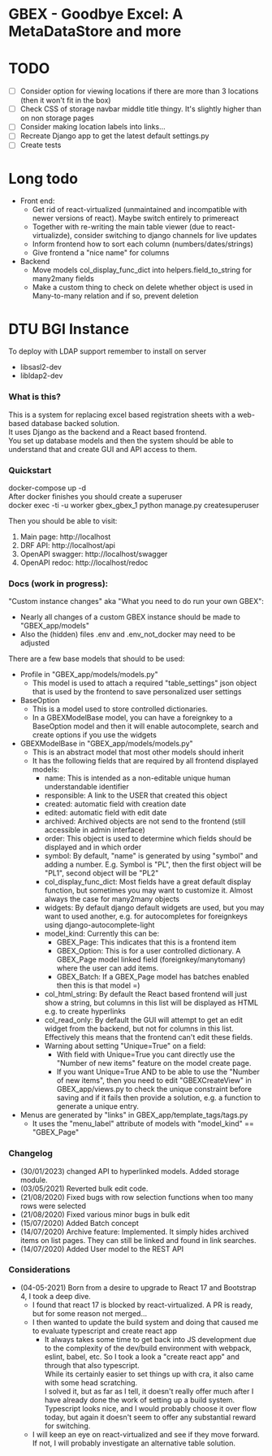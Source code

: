 # GBEX - Goodbye Excel: A MetaDataStore and more

# TODO
* [ ] Consider option for viewing locations if there are more than 3 locations (then it won't fit in the box)
* [ ] Check CSS of storage navbar middle title thingy. It's slightly higher than on non storage pages
* [ ] Consider making location labels into links...
* [ ] Recreate Django app to get the latest default settings.py
* [ ] Create tests

# Long todo
* Front end:
  * Get rid of react-virtualized (unmaintained and incompatible with newer versions of react). Maybe switch entirely to primereact
  * Together with re-writing the main table viewer (due to react-virtualizde), consider switching to django channels for live updates
  * Inform frontend how to sort each column (numbers/dates/strings)
  * Give frontend a "nice name" for columns
* Backend
  * Move models col_display_func_dict into helpers.field_to_string for many2many fields
  * Make a custom thing to check on delete whether object is used in Many-to-many relation and if so, prevent deletion

# DTU BGI Instance  
To deploy with LDAP support remember to install on server
* libsasl2-dev  
* libldap2-dev  


### What is this?
This is a system for replacing excel based registration sheets with a web-based database backed solution.  
It uses Django as the backend and a React based frontend.   
You set up database models and then the system should be able to understand that and create GUI and API access to them.

### Quickstart
docker-compose up -d  
After docker finishes you should create a superuser  
docker exec -ti -u worker gbex_gbex_1 python manage.py createsuperuser  
  
Then you should be able to visit:
   1) Main page: http://localhost
   2) DRF API: http://localhost/api
   3) OpenAPI swagger: http://localhost/swagger
   4) OpenAPI redoc: http://localhost/redoc

### Docs (work in progress):
"Custom instance changes" aka "What you need to do run your own GBEX":
  * Nearly all changes of a custom GBEX instance should be made to "GBEX_app/models"
  * Also the (hidden) files .env and .env_not_docker may need to be adjusted  

There are a few base models that should to be used:
* Profile in "GBEX_app/models/models.py"
  * This model is used to attach a required "table_settings" json object that is used by the frontend to save personalized user settings
* BaseOption
  * This is a model used to store controlled dictionaries.
  * In a GBEXModelBase model, you can have a foreignkey to a BaseOption model and then it will enable autocomplete, search and create options if you use the widgets
* GBEXModelBase in "GBEX_app/models/models.py"
  * This is an abstract model that most other models should inherit
  * It has the following fields that are required by all frontend displayed models:
    * name: This is intended as a non-editable unique human understandable identifier
    * responsible: A link to the USER that created this object
	* created: automatic field with creation date
	* edited: automatic field with edit date
	* archived: Archived objects are not send to the frontend (still accessible in admin interface)
	* order: This object is used to determine which fields should be displayed and in which order
	* symbol: By default, "name" is generated by using "symbol" and adding a number. E.g. Symbol is "PL", then the first object will be "PL1", second object will be "PL2"
	* col_display_func_dict: Most fields have a great default display function, but sometimes you may want to customize it. Almost always the case for many2many objects
	* widgets: By default django default widgets are used, but you may want to used another, e.g. for autocompletes for foreignkeys using django-autocomplete-light
	* model_kind: Currently this can be:
	   * GBEX_Page: This indicates that this is a frontend item
	   * GBEX_Option: This is for a user controlled dictionary. A GBEX_Page model linked field (foreignkey/manytomany) where the user can add items.
	   * GBEX_Batch: If a GBEX_Page model has batches enabled then this is that model =) 
	* col_html_string: By default the React based frontend will just show a string, but columns in this list will be displayed as HTML e.g. to create hyperlinks
	* col_read_only: By default the GUI will attempt to get an edit widget from the backend, but not for columns in this list. Effectively this means that the frontend can't edit these fields.
	* Warning about setting "Unique=True" on a field:
	  * With field with Unique=True you cant directly use the "Number of new items" feature on the model create page.
	  * If you want Unique=True AND to be able to use the "Number of new items", then you need to edit "GBEXCreateView" in GBEX_app/views.py to check the unique constraint before saving and if it fails then provide a solution, e.g. a function to generate a unique entry. 
* Menus are generated by "links" in GBEX_app/template_tags/tags.py 
  * It uses the "menu_label" attribute of models with "model_kind" == "GBEX_Page"


### Changelog
* (30/01/2023) changed API to hyperlinked models. Added storage module.
* (03/05/2021) Reverted bulk edit code.
* (21/08/2020) Fixed bugs with row selection functions when too many rows were selected
* (21/08/2020) Fixed various minor bugs in bulk edit
* (15/07/2020) Added Batch concept
* (14/07/2020) Archive feature: Implemented. It simply hides archived items on list pages. They can still be linked and found in link searches.
* (14/07/2020) Added User model to the REST API

### Considerations
* (04-05-2021) Born from a desire to upgrade to React 17 and Bootstrap 4, I took a deep dive.  
  * I found that react 17 is blocked by react-virtualized. A PR is ready, but for some reason not merged...  
  * I then wanted to update the build system and doing that caused me to evaluate typescript and create react app 
    * It always takes some time to get back into JS development due to the complexity of the dev/build environment 
	  with webpack, eslint, babel, etc. So I took a look a "create react app" and through that also typescript.  
	  While its certainly easier to set things up with cra, it also came with some head scratching.  
	  I solved it, but as far as I tell, it doesn't really offer much after I have already done the work of setting up a build system.
	  Typescript looks nice, and I would probably choose it over flow today, but again it doesn't seem to offer any substantial reward for switching.
  * I will keep an eye on react-virtualized and see if they move forward. If not, I will probably investigate an alternative table solution.